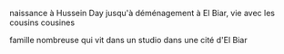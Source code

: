 naissance à Hussein Day jusqu'à déménagement à El Biar, vie avec les cousins cousines

famille nombreuse qui vit dans un studio dans une cité d'El Biar
